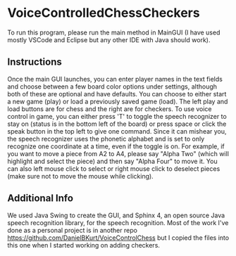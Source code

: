 # VoiceControlledChessCheckers
To run this program, please run the main method in MainGUI (I have used mostly VSCode and Eclipse but any other IDE with Java should work).
## Instructions
Once the main GUI launches, you can enter player names in the text fields and choose between a few board color options under settings, although both of these are optional and have defaults. You can choose to either start a new game (play) or load a previously saved game (load). The left play and load buttons are for chess and the right are for checkers. To use voice control in game, you can either press 'T' to toggle the speech recognizer to stay on (status is in the bottom left of the board) or press space or click the speak button in the top left to give one command. Since it can mishear you, the speech recognizer uses the phonetic alphabet and is set to only recognize one coordinate at a time, even if the toggle is on. For example, if you want to move a piece from A2 to A4, please say "Alpha Two" (which will highlight and select the piece) and then say "Alpha Four" to move it. You can also left mouse click to select or right mouse click to deselect pieces (make sure not to move the mouse while clicking).
## Additional Info
We used Java Swing to create the GUI, and Sphinx 4, an open source Java speech recognition library, for the speech recognition. Most of the work I've done as a personal project is in another repo https://github.com/DanielBKurt/VoiceControlChess but I copied the files into this one when I started working on adding checkers.
